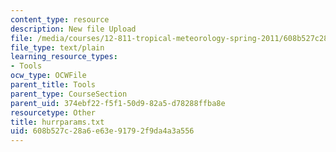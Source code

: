 ```yaml
---
content_type: resource
description: New file Upload
file: /media/courses/12-811-tropical-meteorology-spring-2011/608b527c28a6e63e91792f9da4a3a556_hurrparams.txt
file_type: text/plain
learning_resource_types:
- Tools
ocw_type: OCWFile
parent_title: Tools
parent_type: CourseSection
parent_uid: 374ebf22-f5f1-50d9-82a5-d78288ffba8e
resourcetype: Other
title: hurrparams.txt
uid: 608b527c-28a6-e63e-9179-2f9da4a3a556
---
```

